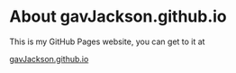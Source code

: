 About gavJackson.github.io
====

This is my GitHub Pages website, you can get to it at

[gavJackson.github.io](http://gavJackson.github.io)